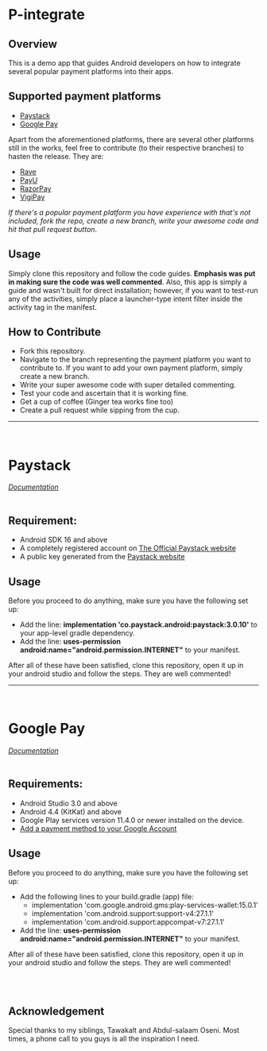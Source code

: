 # P-integrate

## Overview

This is a demo app that guides Android developers on how to integrate several popular payment platforms into their apps.


## Supported payment platforms
 
 - <a href="#jumpone">Paystack</a>
 - <a href="#jumptwo">Google Pay</a>
 
 Apart from the aforementioned platforms, there are several other platforms still in the works, feel free to contribute (to their respective branches) to hasten the release. They are:
  - <a href="https://github.com/taslimoseni/p-integrate/tree/rave">Rave</a>
  - <a href="https://github.com/taslimoseni/p-integrate/tree/payu">PayU</a>
  - <a href="https://github.com/taslimoseni/p-integrate/tree/razorpay">RazorPay</a>
  - <a href="https://github.com/taslimoseni/p-integrate/tree/vigipay">VigiPay</a>
 
<i>If there's a popular payment platform you have experience with that's not included, fork the repo, create a new branch, write your awesome code and hit that pull request button</i>.


## Usage
Simply clone this repository and follow the code guides. <b>Emphasis was put in making sure the code was well commented</b>. Also, this app is simply a guide and wasn't built for direct installation; however, if you want to test-run any of the activities, simply place a launcher-type intent filter inside the activity tag in the manifest.

## How to Contribute
 - Fork this repository.
 - Navigate to the branch representing the payment platform you want to contribute to. If you want to add your own payment platform, simply create a new branch.
 - Write your super awesome code with super detailed commenting.
 - Test your code and ascertain that it is working fine.
 - Get a cup of coffee (Ginger tea works fine too)
 - Create a pull request while sipping from the cup.
 
 
<hr /><br />

# <div id="jumpone">Paystack

<a href="https://github.com/PaystackHQ/paystack-android"><i>Documentation</i></a><br /><br />

## Requirement:
 
 - Android SDK 16 and above
 - A completely registered account on <a href="http://paystack.com">The Official Paystack website</a>
 - A public key generated from the <a href="http://paystack.com">Paystack website</a>
 
 
## Usage

Before you proceed to do anything, make sure you have the following set up:

<ul>
 <li>Add the line: <b>implementation 'co.paystack.android:paystack:3.0.10'</b> to your app-level gradle dependency.</li>
 <li>Add the line: <b>uses-permission android:name="android.permission.INTERNET"</b> to your manifest.</li>
 
 </ul>
 
 After all of these have been satisfied, clone this repository, open it up in your android studio and follow the steps. They are well commented!
 </div>
 
 
 <hr /><br />

# <div id="jumptwo">Google Pay
 <a href="https://developers.google.com/pay/api/android/"><i>Documentation</i></a><br /><br />

## Requirements:
 

- Android Studio 3.0 and above
- Android 4.4 (KitKat) and above
- Google Play services version 11.4.0 or newer installed on the device.
- <a href="https://support.google.com/payments/answer/6220309">Add a payment method to your Google Account</a>

 
 
## Usage

Before you proceed to do anything, make sure you have the following set up:

<ul>
 <li>Add the following lines to your build.gradle (app) file: 
  
  - implementation 'com.google.android.gms:play-services-wallet:15.0.1'
  - implementation 'com.android.support:support-v4:27.1.1'
  - implementation 'com.android.support:appcompat-v7:27.1.1'
  
 <li>Add the line: <b>uses-permission android:name="android.permission.INTERNET"</b> to your manifest.</li>
 
 </ul>
 
 After all of these have been satisfied, clone this repository, open it up in your android studio and follow the steps. They are well commented!
 
 </div>

<br /><br />
## Acknowledgement
Special thanks to my siblings, Tawakalt and Abdul-salaam Oseni. Most times, a phone call to you guys is all the inspiration I need.
